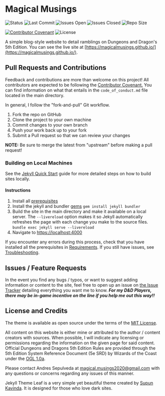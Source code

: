 # Magical Musings

![Status](https://img.shields.io/github/deployments/magicalmusings/magicalmusings.github.io/github-pages)
![Last Commit](https://img.shields.io/github/last-commit/magicalmusings/magicalmusings.github.io)
![Issues Open](https://img.shields.io/github/issues/magicalmusings/magicalmusings.github.io)
![Issues Closed](https://img.shields.io/github/issues-closed/magicalmusings/magicalmusings.github.io)
![Repo Size](https://img.shields.io/github/repo-size/magicalmusings/magicalmusings.github.io)

[![Contributor Covenant](https://img.shields.io/badge/Contributor%20Covenant-v2.0%20adopted-ff69b4.svg)](code_of_conduct.md)
![License](https://img.shields.io/github/license/magicalmusings/magicalmusings.github.io)


A simple blog-style website to detail ramblings on Dungeons and Dragon's 5th Edition. You can see the live site at [https://magicalmusings.github.io/](https://magicalmusings.github.io/).

## Pull Requests and Contributions

Feedback and contributions are more than welcome on this project! All contributors are expected to be following the [Contributor Covenant.](https://www.contributor-covenant.org/) You can find information on what that entails in the ```code_of_conduct.md``` file located in the main directory. 

In general, I follow the "fork-and-pull" Git workflow. 

1. Fork the repo on GitHub
2. Clone the project to your own machine
3. Commit changes to your own branch
4. Push your work back up to your fork
5. Submit a Pull request so that we can review your changes

**NOTE:** Be sure to merge the latest from "upstream" before making a pull request!

### Building on Local Machines 

See the [Jekyll Quick Start](https://jekyllrb.com/docs/) guide for more detailed steps on how to build sites locally. 

#### Instructions 

1. Install all [prerequisites](https://jekyllrb.com/docs/installation/)
2. Install the jekyll and bundler [gems](https://jekyllrb.com/docs/ruby-101/#gems)
```gem install jekyll bundler```
3. Build the site in the main directory and make it available on a local server. The ```--livereload``` option makes it so Jekyll automatically refreshes the page with each change you make to the source files.
```bundle exec jekyll serve --livereload```
4. Navigate to [https://localhost:4000](https://localhost:4000)

If you encounter any errors during this process, check that you have installed all the prerequisites in [Requirements](https://jekyllrb.com/docs/installation/#requirements). If you still have issues, see [Troubleshooting](https://jekyllrb.com/docs/troubleshooting/#configuration-problems).

## Issues / Feature Requests

In the event you find any bugs / typos, or want to suggest adding information or content to the site, feel free to open up an issue on [the Issue Tracker](https://github.com/magicalmusings/magicalmusings.github.io/issues) detailing everything you want me to know. ***For my D&D Players, there may be in-game incentive on the line if you help me out this way!!***

## License and Credits

The theme is available as open source under the terms of the [MIT License](https://opensource.org/licenses/MIT).

All content on this website is either mine or attributed to the author / content creators with sources. When possible, I will indicate any licensing or permissions regarding the information on the given page for said content. Official Dungeons and Dragons 5th Edition Rules are provided through the 5th Edition System Reference Document (5e SRD) by Wizards of the Coast under the [OGL 1.0a](https://5thsrd.org/license/). 

Please contact Andres Sepulveda at [magical.musings2020@gmail.com](mailto:magical.musings2020@gmail.com) with any questions or concerns regarding any issues of this manner. 

Jekyll Theme Leaf is a very simple yet beautiful theme created by [Supun Kavinda](https://twitter.com/_SupunKavinda). It is designed for those who love dark sites.

